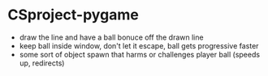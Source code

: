 # CSproject-pygame
 - draw the line and have a ball bonuce off the drawn line
 - keep ball inside window, don't let it escape, ball gets progressive faster
 - some sort of object spawn that harms or challenges player ball (speeds up, redirects)
